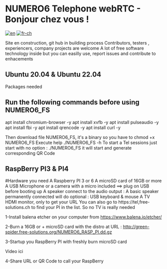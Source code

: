 # NUMERO6 Telephone webRTC - Bonjour chez vous !
[![en](https://img.shields.io/badge/lang-en-red.svg)](https://github.com/ClaudeStabile/NUMERO6/blob/main/README.en-uk.md)
[![fr-ch](https://img.shields.io/badge/lang-fr--ch-green.svg)](https://github.com/ClaudeStabile/NUMERO6/blob/main/README.fr-ch.md) 

 Site en construction, git hub in building process
 Contributors, testers , experiencers, company projects are welcome
 A lot of free software technology inside but you can easilly use, report issues and contribute to enhacements
 
 
## Ubuntu 20.04 & Ubuntu 22.04
Packages needed

## Run the following commands before using NUMERO6_FS

apt install chromium-browser -y
apt install xvfb -y
apt install pulseaudio -y
apt install fbi -y
apt install qrencode -y
apt install curl -y

Then download file NUMERO6_FS, it's a binary so you have to chmod +x NUMERO6_FS
Execute help ./NUMERO6_FS -h 
To start a Tel sessions just start with no option : ./NUMERO6_FS it will start and generate corresponding QR Code

## RaspBerry PI3 & PI4

#Hardware you need 
A Raspberry PI 3 or 6
A microSD card of 16GB or more
A USB Microphone or a camera with a micro included ==> plug on USB before booting up
A speaker connect to the audio output : A basic speaker permanently connected will do
optional : 
USB keyboard & mouse
A TV HDMI monitor, only to get your URL You can also go to https://tel,free-solutions.ch to find your PI in the list. So no TV is really needed




1-Install balena etcher on your computer from https://www.balena.io/etcher/

2-Burn a 16GB or + microSD card with the distro at URL : http://green-spider.free-solutions.org/NUMERO6_RASP_PI.dd.gz

3-Startup you RaspBerry PI with freshly burn microSD card


Video ici

4-Share URL or QR Code to call your RaspBerry
